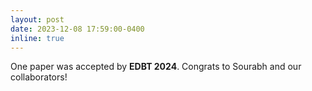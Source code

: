 ```yaml
---
layout: post
date: 2023-12-08 17:59:00-0400
inline: true
---
```


One paper was accepted by **EDBT 2024**. Congrats to Sourabh and our collaborators!
